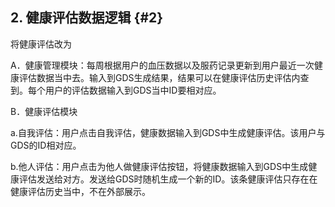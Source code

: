 ## 2\. 健康评估数据逻辑 {#2}

将健康评估改为

A．健康管理模块：每周根据用户的血压数据以及服药记录更新到用户最近一次健康评估数据当中去。输入到GDS生成结果，结果可以在健康评估历史评估内查到。每个用户的评估数据输入到GDS当中ID要相对应。

B．健康评估模块

a.自我评估：用户点击自我评估，健康数据输入到GDS中生成健康评估。该用户与GDS的ID相对应。

b.他人评估：用户点击为他人做健康评估按钮，将健康数据输入到GDS中生成健康评估发送给对方。发送给GDS时随机生成一个新的ID。该条健康评估只存在在健康评估历史当中，不在外部展示。